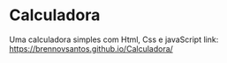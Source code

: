 # Calculadora
Uma calculadora simples com Html, Css e javaScript
link: https://brennovsantos.github.io/Calculadora/
